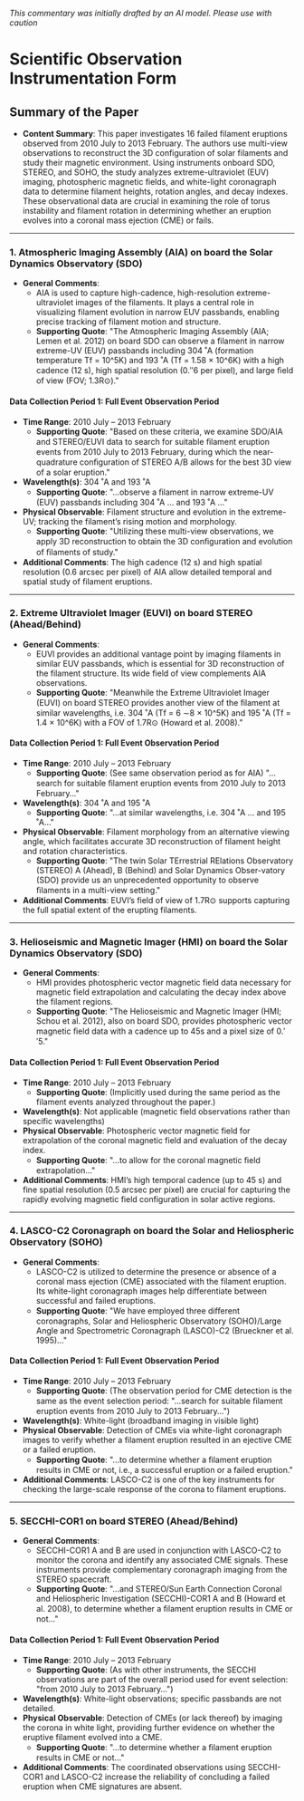 _This commentary was initially drafted by an AI model. Please use with caution_

# Scientific Observation Instrumentation Form

## Summary of the Paper
- **Content Summary**: This paper investigates 16 failed filament eruptions observed from 2010 July to 2013 February. The authors use multi-view observations to reconstruct the 3D configuration of solar filaments and study their magnetic environment. Using instruments onboard SDO, STEREO, and SOHO, the study analyzes extreme-ultraviolet (EUV) imaging, photospheric magnetic fields, and white-light coronagraph data to determine filament heights, rotation angles, and decay indexes. These observational data are crucial in examining the role of torus instability and filament rotation in determining whether an eruption evolves into a coronal mass ejection (CME) or fails.

---

### 1. Atmospheric Imaging Assembly (AIA) on board the Solar Dynamics Observatory (SDO)
- **General Comments**:
   - AIA is used to capture high-cadence, high-resolution extreme-ultraviolet images of the filaments. It plays a central role in visualizing filament evolution in narrow EUV passbands, enabling precise tracking of filament motion and structure.
   - **Supporting Quote**: "The Atmospheric Imaging Assembly (AIA; Lemen et al. 2012) on board SDO can observe a filament in narrow extreme-UV (EUV) passbands including 304 ˚A (formation temperature Tf = 10^5K) and 193 ˚A (Tf = 1.58 × 10^6K) with a high cadence (12 s), high spatial resolution (0.′′6 per pixel), and large ﬁeld of view (FOV; 1.3R⊙)." 

#### Data Collection Period 1: Full Event Observation Period
- **Time Range**: 2010 July – 2013 February  
   - **Supporting Quote**: "Based on these criteria, we examine SDO/AIA and STEREO/EUVI data to search for suitable ﬁlament eruption events from 2010 July to 2013 February, during which the near-quadrature conﬁguration of STEREO A/B allows for the best 3D view of a solar eruption."
- **Wavelength(s)**: 304 ˚A and 193 ˚A  
   - **Supporting Quote**: "…observe a ﬁlament in narrow extreme-UV (EUV) passbands including 304 ˚A … and 193 ˚A …"
- **Physical Observable**: Filament structure and evolution in the extreme-UV; tracking the filament’s rising motion and morphology.
   - **Supporting Quote**: "Utilizing these multi-view observations, we apply 3D reconstruction to obtain the 3D conﬁguration and evolution of ﬁlaments of study."
- **Additional Comments**: The high cadence (12 s) and high spatial resolution (0.6 arcsec per pixel) of AIA allow detailed temporal and spatial study of filament eruptions.

---

### 2. Extreme Ultraviolet Imager (EUVI) on board STEREO (Ahead/Behind)
- **General Comments**:
   - EUVI provides an additional vantage point by imaging filaments in similar EUV passbands, which is essential for 3D reconstruction of the filament structure. Its wide field of view complements AIA observations.
   - **Supporting Quote**: "Meanwhile the Extreme Ultraviolet Imager (EUVI) on board STEREO provides another view of the ﬁlament at similar wavelengths, i.e. 304 ˚A (Tf = 6 ∼8 × 10^5K) and 195 ˚A (Tf = 1.4 × 10^6K) with a FOV of 1.7R⊙ (Howard et al. 2008)."

#### Data Collection Period 1: Full Event Observation Period
- **Time Range**: 2010 July – 2013 February  
   - **Supporting Quote**: (See same observation period as for AIA) "…search for suitable ﬁlament eruption events from 2010 July to 2013 February…"
- **Wavelength(s)**: 304 ˚A and 195 ˚A  
   - **Supporting Quote**: "…at similar wavelengths, i.e. 304 ˚A … and 195 ˚A…"
- **Physical Observable**: Filament morphology from an alternative viewing angle, which facilitates accurate 3D reconstruction of filament height and rotation characteristics.
   - **Supporting Quote**: "The twin Solar TErrestrial RElations Observatory (STEREO) A (Ahead), B (Behind) and Solar Dynamics Obser-vatory (SDO) provide us an unprecedented opportunity to observe ﬁlaments in a multi-view setting."
- **Additional Comments**: EUVI’s field of view of 1.7R⊙ supports capturing the full spatial extent of the erupting filaments.

---

### 3. Helioseismic and Magnetic Imager (HMI) on board the Solar Dynamics Observatory (SDO)
- **General Comments**:
   - HMI provides photospheric vector magnetic field data necessary for magnetic field extrapolation and calculating the decay index above the filament regions.
   - **Supporting Quote**: "The Helioseismic and Magnetic Imager (HMI; Schou et al. 2012), also on board SDO, provides photospheric vector magnetic ﬁeld data with a cadence up to 45s and a pixel size of 0.′′5."

#### Data Collection Period 1: Full Event Observation Period
- **Time Range**: 2010 July – 2013 February  
   - **Supporting Quote**: (Implicitly used during the same period as the filament events analyzed throughout the paper.)
- **Wavelength(s)**: Not applicable (magnetic field observations rather than specific wavelengths)  
- **Physical Observable**: Photospheric vector magnetic field for extrapolation of the coronal magnetic field and evaluation of the decay index.
   - **Supporting Quote**: "…to allow for the coronal magnetic ﬁeld extrapolation…" 
- **Additional Comments**: HMI’s high temporal cadence (up to 45 s) and fine spatial resolution (0.5 arcsec per pixel) are crucial for capturing the rapidly evolving magnetic field configuration in solar active regions.

---

### 4. LASCO-C2 Coronagraph on board the Solar and Heliospheric Observatory (SOHO)
- **General Comments**:
   - LASCO-C2 is utilized to determine the presence or absence of a coronal mass ejection (CME) associated with the filament eruption. Its white-light coronagraph images help differentiate between successful and failed eruptions.
   - **Supporting Quote**: "We have employed three diﬀerent coronagraphs, Solar and Heliospheric Observatory (SOHO)/Large Angle and Spectrometric Coronagraph (LASCO)-C2 (Brueckner et al. 1995)…"

#### Data Collection Period 1: Full Event Observation Period
- **Time Range**: 2010 July – 2013 February  
   - **Supporting Quote**: (The observation period for CME detection is the same as the event selection period: "…search for suitable ﬁlament eruption events from 2010 July to 2013 February…")
- **Wavelength(s)**: White-light (broadband imaging in visible light)  
- **Physical Observable**: Detection of CMEs via white-light coronagraph images to verify whether a filament eruption resulted in an ejective CME or a failed eruption.
   - **Supporting Quote**: "...to determine whether a ﬁlament eruption results in CME or not, i.e., a successful eruption or a failed eruption."
- **Additional Comments**: LASCO-C2 is one of the key instruments for checking the large-scale response of the corona to filament eruptions.

---

### 5. SECCHI-COR1 on board STEREO (Ahead/Behind)
- **General Comments**:
   - SECCHI-COR1 A and B are used in conjunction with LASCO-C2 to monitor the corona and identify any associated CME signals. These instruments provide complementary coronagraph imaging from the STEREO spacecraft.
   - **Supporting Quote**: "…and STEREO/Sun Earth Connection Coronal and Heliospheric Investigation (SECCHI)-COR1 A and B (Howard et al. 2008), to determine whether a ﬁlament eruption results in CME or not…"

#### Data Collection Period 1: Full Event Observation Period
- **Time Range**: 2010 July – 2013 February  
   - **Supporting Quote**: (As with other instruments, the SECCHI observations are part of the overall period used for event selection: "from 2010 July to 2013 February…")
- **Wavelength(s)**: White-light observations; specific passbands are not detailed.
- **Physical Observable**: Detection of CMEs (or lack thereof) by imaging the corona in white light, providing further evidence on whether the eruptive filament evolved into a CME.
   - **Supporting Quote**: "...to determine whether a ﬁlament eruption results in CME or not…"
- **Additional Comments**: The coordinated observations using SECCHI-COR1 and LASCO-C2 increase the reliability of concluding a failed eruption when CME signatures are absent.
